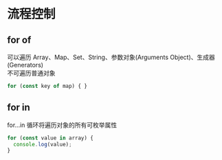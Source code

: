 # 流程控制

## for of
可以遍历 Array、Map、Set、String、参数对象(Arguments Object)、生成器(Generators)  
不可遍历普通对象  
```js
for (const key of map) { }
```

## for in 
for...in 循环将遍历对象的所有可枚举属性  
```js
for (const value in array) { 
  console.log(value);
}
```
